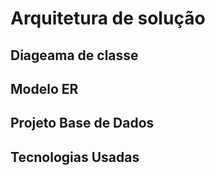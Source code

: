 # Arquitetura de solução
## Diageama de classe
## Modelo ER
## Projeto Base de Dados
## Tecnologias Usadas
